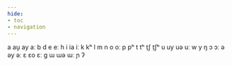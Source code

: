 ```yaml
---
hide:
- toc
- navigation
---
```

a
au̯
ay
aː
b
d
e
eː
h
i
ia
iː
k
kʰ
l
m
n
o
oː
p
pʰ
t
tʰ
t̠ʃ
t̠ʃʰ
u
uy
uə
uː
w
y
ŋ
ɔ
ɔː
ə
əy
əː
ɛ
ɛo
ɛː
ɡ
ɯ
ɯə
ɯː
ɲ
ʔ
